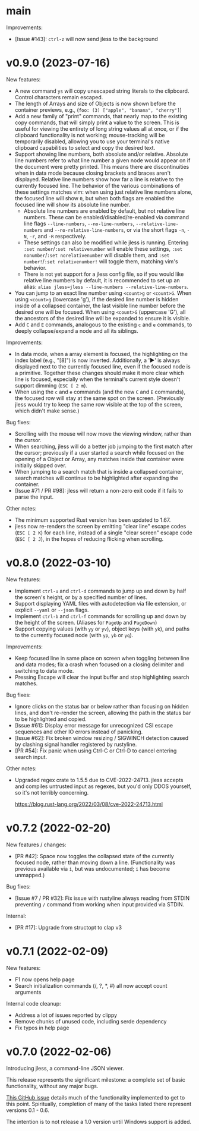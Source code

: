 main
====

Improvements:
- [Issue #143]: `ctrl-z` will now send jless to the background

v0.9.0 (2023-07-16)
==================

New features:
- A new command `ys` will copy unescaped string literals to the
  clipboard. Control characters remain escaped.
- The length of Arrays and size of Objects is now shown before the
  container previews, e.g., (`foo: (3) ["apple", "banana", "cherry"]`)
- Add a new family of "print" commands, that nearly map to the existing
  copy commands, that will simply print a value to the screen. This is
  useful for viewing the entirety of long string values all at once, or
  if the clipboard functionality is not working; mouse-tracking will be
  temporarily disabled, allowing you to use your terminal's native
  clipboard capabilities to select and copy the desired text.
- Support showing line numbers, both absolute and/or relative. Absolute
  line numbers refer to what line number a given node would appear on if
  the document were pretty printed. This means there are discontinuities
  when in data mode because closing brackets and braces aren't
  displayed. Relative line numbers show how far a line is relative to
  the currently focused line. The behavior of the various combinations
  of these settings matches vim: when using just relative line numbers
  alone, the focused line will show `0`, but when both flags are enabled
  the focused line will show its absolute line number.
  - Absolute line numbers are enabled by default, but not relative line
    numbers. These can be enabled/disabled/re-enabled via command line
    flags `--line-numbers`, `--no-line-numbers`,
    `--relative-line-numbers` and `--no-relative-line-numbers`, or via
    the short flags `-n`, `-N`, `-r`, and `-R` respectively.
  - These settings can also be modified while jless is running. Entering
    `:set number`/`:set relativenumber` will enable these settings,
    `:set nonumber`/`:set norelativenumber` will disable them, and
    `:set number!`/`:set relativenumber!` will toggle them, matching
    vim's behavior.
  - There is not yet support for a jless config file, so if you would
    like relative line numbers by default, it is recommended to set up
    an alias: `alias jless=jless --line-numbers --relative-line-numbers`.
- You can jump to an exact line number using `<count>g` or `<count>G`.
  When using `<count>g` (lowercase 'g'), if the desired line number is
  hidden inside of a collapsed container, the last visible line number
  before the desired one will be focused. When using `<count>G`
  (uppercase 'G'), all the ancestors of the desired line will be
  expanded to ensure it is visible.
- Add `C` and `E` commands, analogous to the existing `c` and `e`
  commands, to deeply collapse/expand a node and all its siblings.

Improvements:
- In data mode, when a array element is focused, the highlighting on the
  index label (e.g., "[8]") is now inverted. Additionally, a '▶' is
  always displayed next to the currently focused line, even if the
  focused node is a primitive. Together these changes should make it
  more clear which line is focused, especially when the terminal's
  current style doesn't support dimming (`ESC [ 2 m`).
- When using the `c` and `e` commands (and the new `C` and `E`
  commands), the focused row will stay at the same spot on the screen.
  (Previously jless would try to keep the same row visible at the top of
  the screen, which didn't make sense.)

Bug fixes:
- Scrolling with the mouse will now move the viewing window, rather than
  the cursor.
- When searching, jless will do a better job jumping to the first match
  after the cursor; previously if a user started a search while focused
  on the opening of a Object or Array, any matches inside that container
  were initially skipped over.
- When jumping to a search match that is inside a collapsed container,
  search matches will continue to be highlighted after expanding the
  container.
- [Issue #71 / PR #98]: jless will return a non-zero exit code if it
  fails to parse the input.

Other notes:
- The minimum supported Rust version has been updated to 1.67.
- jless now re-renders the screen by emitting "clear line" escape codes
  (`ESC [ 2 K`) for each line, instead of a single "clear screen" escape
  code (`ESC [ 2 J`), in the hopes of reducing flicking when scrolling.


v0.8.0 (2022-03-10)
===================

New features:
- Implement `ctrl-u` and `ctrl-d` commands to jump up and down by half
  the screen's height, or by a specified number of lines.
- Support displaying YAML files with autodetection via file extension,
  or explicit `--yaml` or `--json` flags.
- Implement `ctrl-b` and `ctrl-f` commands for scrolling up and down by
  the height of the screen. (Aliases for `PageUp` and `PageDown`)
- Support copying values (with `yy` or `yv`), object keys (with `yk`),
  and paths to the currently focused node (with `yp`, `yb` or `yq`).

Improvements:
- Keep focused line in same place on screen when toggling between line
  and data modes; fix a crash when focused on a closing delimiter and
  switching to data mode.
- Pressing Escape will clear the input buffer and stop highlighting
  search matches.

Bug fixes:
- Ignore clicks on the status bar or below rather than focusing on
  hidden lines, and don't re-render the screen, allowing the path in the
  status bar to be highlighted and copied.
- [Issue #61]: Display error message for unrecognized CSI escape
  sequences and other IO errors instead of panicking.
- [Issue #62]: Fix broken window resizing / SIGWINCH detection caused
  by clashing signal handler registered by rustyline.
- [PR #54]: Fix panic when using Ctrl-C or Ctrl-D to cancel entering
  search input.

Other notes:
- Upgraded regex crate to 1.5.5 due to CVE-2022-24713. jless accepts
  and compiles untrusted input as regexes, but you'd only DDOS yourself,
  so it's not terribly concerning.

  https://blog.rust-lang.org/2022/03/08/cve-2022-24713.html


v0.7.2 (2022-02-20)
==================

New features / changes:
- [PR #42]: Space now toggles the collapsed state of the currently focused
  node, rather than moving down a line. (Functionality was previous
  available via `i`, but was undocumented; `i` has become unmapped.)

Bug fixes:
- [Issue #7 / PR #32]: Fix issue with rustyline always reading from
  STDIN preventing `/` command from working when input provided via
  STDIN.

Internal:
- [PR #17]: Upgrade from structopt to clap v3


v0.7.1 (2022-02-09)
==================

New features:
- F1 now opens help page
- Search initialization commands (/, ?, *, #) all now accept count
  arguments

Internal code cleanup:
- Address a lot of issues reported by clippy
- Remove chunks of unused code, including serde dependency
- Fix typos in help page


v0.7.0 (2022-02-06)
==================

Introducing jless, a command-line JSON viewer.

This release represents the significant milestone: a complete set of basic
functionality, without any major bugs.

[This GitHub issue](https://github.com/PaulJuliusMartinez/jless/issues/1)
details much of the functionality implemented to get to this point.
Spiritually, completion of many of the tasks listed there represent versions
0.1 - 0.6.

The intention is to not release a 1.0 version until Windows support is added.
